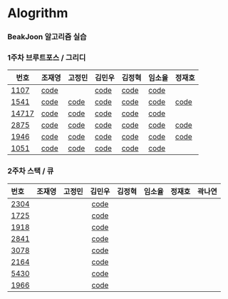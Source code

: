 

# Alogrithm


### BeakJoon 알고리즘 실습

### 1주차 브루트포스 / 그리디

| 번호                                           | 조재영                                                       | 고정민                                                       | 김민우                                                       | 김정혁 | 임소율                                                       | 정재호 |
| ---------------------------------------------- | ------------------------------------------------------------ | ------------------------------------------------------------ | ------------------------------------------------------------ | ------ | ------------------------------------------------------------ | ------ |
| [1107](https://www.acmicpc.net/problem/1107)   | [code](https://github.com/zojae031/Algorithm/blob/1Week/Zojae031/CodingTest/1107.cpp) |                                                              | [code](<https://github.com/KMinWoo/Algorithm-1/blob/1Week/KMinWoo/minwoo/minwoo/1107.cpp>) |[code](https://github.com/wjdgur778/Algorithm/blob/1Week/wjdgur778/NewBJ/NewBJ/JH_1107.cpp)        | [code](https://github.com/syli9526/Algorithm-1/blob/1Week/syli9526/BJ1107.cpp) |        |
| [1541](https://www.acmicpc.net/problem/1541)   | [code](https://github.com/zojae031/Algorithm/blob/1Week/Zojae031/CodingTest/1541.cpp) | [code](https://github.com/JeongMinGo/Algorithm-1/blob/1Week/JeongMinGo/BJ1541.java) | [code](https://github.com/KMinWoo/Algorithm-1/blob/1Week/KMinWoo/minwoo/minwoo/1541.cpp) |[code](https://github.com/wjdgur778/Algorithm/blob/1Week/wjdgur778/NewBJ/NewBJ/JH_1541.cpp)        | [code](https://github.com/syli9526/Algorithm-1/blob/1Week/syli9526/BJ1541.cpp) |  [code](https://github.com/Jung-jaeho/Algorithm/blob/1Week/Jung-jaeho/1541.cpp)  |
| [14717](https://www.acmicpc.net/problem/14717) | [code](https://github.com/zojae031/Algorithm/blob/1Week/Zojae031/CodingTest/14717.cpp) | [code](https://github.com/JeongMinGo/Algorithm-1/blob/1Week/JeongMinGo/BJ14717.java) | [code](https://github.com/KMinWoo/Algorithm-1/blob/1Week/KMinWoo/minwoo/minwoo/14717.cpp) |[code](https://github.com/wjdgur778/Algorithm/blob/1Week/wjdgur778/NewBJ/NewBJ/JH_14717.cpp)      | [code](https://github.com/syli9526/Algorithm-1/blob/1Week/syli9526/BJ14717.cpp) |        |
| [2875](https://www.acmicpc.net/problem/2875)   | [code](https://github.com/zojae031/Algorithm/blob/1Week/Zojae031/CodingTest/2875.cpp) | [code](https://github.com/JeongMinGo/Algorithm-1/blob/1Week/JeongMinGo/BJ14717.java) | [code](https://github.com/KMinWoo/Algorithm-1/blob/1Week/KMinWoo/minwoo/minwoo/2875.cpp) | [code](https://github.com/wjdgur778/Algorithm/blob/1Week/wjdgur778/NewBJ/NewBJ/JH_2875.cpp)       | [code](https://github.com/syli9526/Algorithm-1/blob/1Week/syli9526/BJ2875.cpp) | [code](https://github.com/Jung-jaeho/Algorithm/blob/1Week/Jung-jaeho/2875.cpp)       |
| [1946](https://www.acmicpc.net/problem/1946)   | [code](https://github.com/zojae031/Algorithm/blob/1Week/Zojae031/CodingTest/1946.cpp) | [code](https://github.com/JeongMinGo/Algorithm-1/blob/1Week/JeongMinGo/BJ1946.java) | [code](https://github.com/KMinWoo/Algorithm-1/blob/1Week/KMinWoo/minwoo/minwoo/1946.cpp) | [code](https://github.com/wjdgur778/Algorithm/blob/1Week/wjdgur778/NewBJ/NewBJ/JH_1946.cpp)       | [code](https://github.com/syli9526/Algorithm-1/blob/1Week/syli9526/BJ1946.cpp) |  [code](https://github.com/Jung-jaeho/Algorithm/blob/1Week/Jung-jaeho/1946.cpp)      |
| [1051](https://www.acmicpc.net/problem/1051)   | [code](https://github.com/zojae031/Algorithm/blob/1Week/Zojae031/CodingTest/1051.cpp) | [code](https://github.com/JeongMinGo/Algorithm-1/blob/1Week/JeongMinGo/BJ1051.java) | [code](https://github.com/KMinWoo/Algorithm-1/blob/1Week/KMinWoo/minwoo/minwoo/1051.cpp) | [code](https://github.com/wjdgur778/Algorithm/blob/1Week/wjdgur778/NewBJ/NewBJ/JH_1051.cpp)       | [code](https://github.com/syli9526/Algorithm-1/blob/1Week/syli9526/BJ1051.cpp) |        |
### 

### 2주차 스택 / 큐

|번호|조재영|고정민|김민우|김정혁|임소율|정재호|곽나연|
|:--|:---:|:---:|:---:|:---:|:---:|:---:|:---:|
|[2304](<https://www.acmicpc.net/problem/2304>)|||[code](<https://github.com/KMinWoo/Algorithm-1/blob/2Week/KMinWoo/2304.cpp>)|||||
|[1725](<https://www.acmicpc.net/problem/1725>)|||[code](<https://github.com/KMinWoo/Algorithm-1/blob/2Week/KMinWoo/1725.cpp>)|||||
|[1918](<https://www.acmicpc.net/problem/1918>)|||[code](<https://github.com/KMinWoo/Algorithm-1/blob/2Week/KMinWoo/1918.cpp>)|||||
|[2841](<https://www.acmicpc.net/problem/2841>)|||[code](<https://github.com/KMinWoo/Algorithm-1/blob/2Week/KMinWoo/2841.cpp>)|||||
|[3078](<https://www.acmicpc.net/problem/3078>)|||[code](<https://github.com/KMinWoo/Algorithm-1/blob/2Week/KMinWoo/3078.cpp>)|||||
|[2164](<https://www.acmicpc.net/problem/2164>)|||[code](<https://github.com/KMinWoo/Algorithm-1/blob/2Week/KMinWoo/2164.cpp>)|||||
|[5430](<https://www.acmicpc.net/problem/5430>)|||[code](<https://github.com/KMinWoo/Algorithm-1/blob/2Week/KMinWoo/5430.cpp>)|||||
|[1966](<https://www.acmicpc.net/problem/1966>)|||[code](<https://github.com/KMinWoo/Algorithm-1/blob/2Week/KMinWoo/1966.cpp>)|||||

